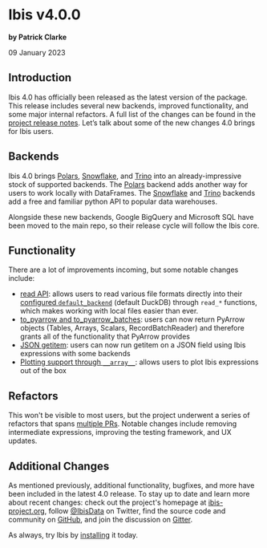 # Ibis v4.0.0

**by Patrick Clarke**

09 January 2023

## Introduction

Ibis 4.0 has officially been released as the latest version of the package.
This release includes several new backends, improved functionality, and some major internal refactors.
A full list of the changes can be found in the [project release notes](../release_notes.md).
Let’s talk about some of the new changes 4.0 brings for Ibis users.

## Backends

Ibis 4.0 brings [Polars](https://ibis-project.org/backends/Polars/), [Snowflake](https://ibis-project.org/backends/Snowflake/), and [Trino](https://ibis-project.org/backends/Trino/) into an already-impressive stock of supported backends.
The [Polars](https://www.pola.rs/) backend adds another way for users to work locally with DataFrames.
The [Snowflake](https://www.snowflake.com/en/) and [Trino](https://trino.io/) backends add a free and familiar python API to popular data warehouses.

Alongside these new backends, Google BigQuery and Microsoft SQL have been moved to the main repo, so their release cycle will follow the Ibis core.

## Functionality

There are a lot of improvements incoming, but some notable changes include:

- [read API](https://github.com/ibis-project/ibis/pull/5005): allows users to read various file formats directly into their [configured `default_backend`](https://ibis-project.org/api/config/?h=default#ibis.config.Options) (default DuckDB) through `read_*` functions, which makes working with local files easier than ever.
- [to_pyarrow and to_pyarrow_batches](https://github.com/ibis-project/ibis/pull/4454#issuecomment-1262640204): users can now return PyArrow objects (Tables, Arrays, Scalars, RecordBatchReader) and therefore grants all of the functionality that PyArrow provides
- [JSON getitem](https://github.com/ibis-project/ibis/pull/4525): users can now run getitem on a JSON field using Ibis expressions with some backends
- [Plotting support through `__array__`](https://github.com/ibis-project/ibis/pull/4547): allows users to plot Ibis expressions out of the box

## Refactors

This won't be visible to most users, but the project underwent a series of refactors that spans [multiple PRs](https://github.com/ibis-project/ibis/pulls?q=is%3Apr+is%3Amerged+%22refactor%3A%22+milestone%3A4.0.0).
Notable changes include removing intermediate expressions, improving the testing framework, and UX updates.

## Additional Changes

As mentioned previously, additional functionality, bugfixes, and more have been included in the latest 4.0 release.
To stay up to date and learn more about recent changes: check out the project's homepage at [ibis-project.org](https://ibis-project.org/docs), follow [@IbisData](https://twitter.com/IbisData) on Twitter, find the source code and community on [GitHub](https://github.com/ibis-project/ibis), and join the discussion on [Gitter](https://gitter.im/ibis-dev/Lobby).

As always, try Ibis by [installing](https://ibis-project.org/install/) it today.
